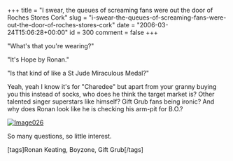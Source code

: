 +++
title = "I swear, the queues of screaming fans were out the door of Roches Stores Cork"
slug = "i-swear-the-queues-of-screaming-fans-were-out-the-door-of-roches-stores-cork"
date = "2006-03-24T15:06:28+00:00"
id = 300
comment = false
+++

"What's that you're wearing?"

"It's Hope by Ronan."

"Is that kind of like a St Jude Miraculous Medal?"

Yeah, yeah I know it's for "Charedee" but apart from your granny buying you this instead of socks, who does he think the target market is? Other talented singer superstars like himself? Gift Grub fans being ironic?
And why does Ronan look like he is checking his arm-pit for B.O.?

[![Image026](/images/flickr/2024_download/117198372_accdf3ebd5.jpg)](http://www.flickr.com/photos/bandon1/117198372/ "Photo Sharing")

So many questions, so little interest.

[tags]Ronan Keating, Boyzone, Gift Grub[/tags]
